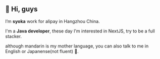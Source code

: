 ## 👋 Hi, guys
  I’m **syoka** work for alipay in Hangzhou China.
  
  I'm a **Java developer**, these day I'm interested in NextJS, try to be a full stacker.
  
  although mandarin is my mother language, you can also talk to me in English or Japanense(not fluent) 👀.
